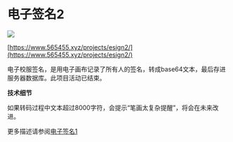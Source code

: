 # 电子签名2

![](https://s2.loli.net/2025/06/19/i3KhHEMVbeZrqyj.png)

[https://www.565455.xyz/projects/esign2/](https://www.565455.xyz/projects/esign2/)

电子校服签名，是用电子画布记录了所有人的签名，转成base64文本，最后存进服务器数据库。此项目活动已结束。

**技术细节**

如果转码过程中文本超过8000字符，会提示“笔画太复杂提醒”，将会在未来改进。

更多描述请参阅[电子签名1](./04-电子签名1.md)